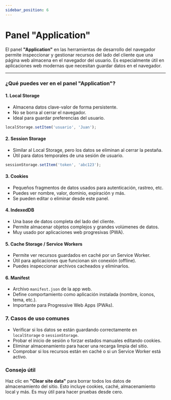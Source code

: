 ```yaml
---
sidebar_position: 6
---
```


# Panel "Application"

El panel **"Application"** en las herramientas de desarrollo del navegador permite inspeccionar y gestionar recursos del lado del cliente que una página web almacena en el navegador del usuario. Es especialmente útil en aplicaciones web modernas que necesitan guardar datos en el navegador.

---

###  ¿Qué puedes ver en el panel "Application"?

#### 1. Local Storage
- Almacena datos clave-valor de forma persistente.
- No se borra al cerrar el navegador.
- Ideal para guardar preferencias del usuario.

```javascript
localStorage.setItem('usuario', 'Juan');
```

#### 2. Session Storage
- Similar al Local Storage, pero los datos se eliminan al cerrar la pestaña.
- Útil para datos temporales de una sesión de usuario.

```javascript
sessionStorage.setItem('token', 'abc123');
```

#### 3. Cookies
- Pequeños fragmentos de datos usados para autenticación, rastreo, etc.
- Puedes ver nombre, valor, dominio, expiración y más.
- Se pueden editar o eliminar desde este panel.

#### 4. IndexedDB
- Una base de datos completa del lado del cliente.
- Permite almacenar objetos complejos y grandes volúmenes de datos.
- Muy usado por aplicaciones web progresivas (PWA).

#### 5. Cache Storage / Service Workers
- Permite ver recursos guardados en caché por un Service Worker.
- Útil para aplicaciones que funcionan sin conexión (offline).
- Puedes inspeccionar archivos cacheados y eliminarlos.

#### 6. Manifest
- Archivo `manifest.json` de la app web.
- Define comportamiento como aplicación instalada (nombre, íconos, tema, etc.).
- Importante para Progressive Web Apps (PWAs).

### 7. Casos de uso comunes
- Verificar si los datos se están guardando correctamente en `localStorage` o `sessionStorage`.
- Probar el inicio de sesión o forzar estados manuales editando cookies.
- Eliminar almacenamiento para hacer una recarga limpia del sitio.
- Comprobar si los recursos están en caché o si un Service Worker está activo.

###  Consejo útil

Haz clic en **"Clear site data"** para borrar todos los datos de almacenamiento del sitio. Esto incluye cookies, caché, almacenamiento local y más. Es muy útil para hacer pruebas desde cero.


